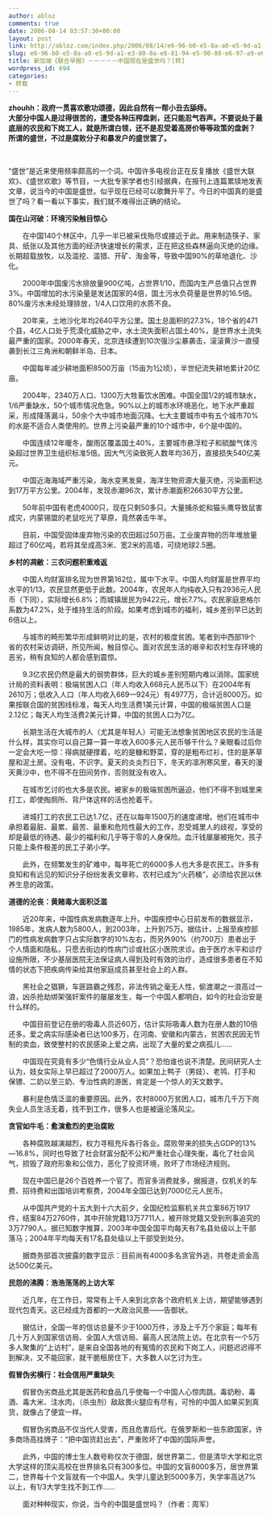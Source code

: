 ```yaml
---
author: abloz
comments: true
date: 2006-08-14 03:57:30+00:00
layout: post
link: http://abloz.com/index.php/2006/08/14/e6-96-b0-e5-8a-a0-e5-9d-a1-e3-80-8a-e8-81-94-e5-90-88-e6-97-a9-e6-8a-a5-e3-80-8b-ef-bc-8d-ef-bc-8d-ef-bc-8d-ef-bc-8d-ef-bc-8d-e4-b8-ad-e5-9b-bd-e7-8e-b0-e5-9c-a8-e6-98-af-e7-9b-9b-e4-b8-96-e5-90-97/
slug: e6-96-b0-e5-8a-a0-e5-9d-a1-e3-80-8a-e8-81-94-e5-90-88-e6-97-a9-e6-8a-a5-e3-80-8b-ef-bc-8d-ef-bc-8d-ef-bc-8d-ef-bc-8d-ef-bc-8d-e4-b8-ad-e5-9b-bd-e7-8e-b0-e5-9c-a8-e6-98-af-e7-9b-9b-e4-b8-96-e5-90-97
title: 新加坡《联合早报》－－－－－中国现在是盛世吗？[转]
wordpress_id: 694
categories:
- 转载
---
```


**zhouhh：政府一贯喜欢歌功颂德，因此自然有一帮小丑去舔痔。   
大部分中国人是过得很苦的，遭受各种压榨盘剥，还只能忍气吞声。不要说处于最底层的农民和下岗工人，就是所谓白领，还不是忍受着高房价等等政策的盘剥？   
所谓的盛世，不过是腐败分子和暴发户的盛世罢了。**




 




“盛世”是近来使用频率颇高的一个词。中国许多电视台正在反复播放《盛世大联欢》、《盛世欢歌》等节目，一大批专家学者也引经据典，在报刊上连篇累牍地发表文章，说当今的中国是盛世。似乎现在已经可以歌舞升平了。今日的中国真的是盛世了吗？看一看以下事实，我们就不难得出正确的结论。　　 




**国在山河破：环境污染触目惊心**




　　在中国140个林区中，几乎一半已被采伐殆尽或接近于此。用来制造筷子、家具、纸张以及其他方面的经济快速增长的需求，正在把这些森林逼向灭绝的边缘。长期超载放牧，以及滥挖、滥猎、开矿、淘金等，导致中国90%的草地退化、沙化。




　　2000年中国废污水排放量900亿吨，占世界1/10，而国内生产总值只占世界3%。中国增加的水污染量是发达国家的4倍，国土污水负荷量是世界的16.5倍。80%废污水未经处理排放，1/4人口饮用的水质不良。




　　20年来，土地沙化年均2640平方公里。国土总面积的27.3%，18个省的471个县，4亿人口处于荒漠化威胁之中，水土流失面积占国土40%，是世界水土流失最严重的国家。2000年春天，北京连续遭到10次强沙尘暴袭击，滚滚黄沙一直侵袭到长江三角洲和朝鲜半岛、日本。




　　中国每年减少耕地面积8500万亩（15亩为1公顷），半世纪流失耕地累计20亿亩。




　　2004年，2340万人口、1300万大牲畜饮水困难。中国全国1/2的城市缺水，1/6严重缺水，50个城市情况危急。90%以上的城市水环境恶化，地下水严重超采，形成降落漏斗，50余个大中城市地面沉降。七大主要城市中有五个城市70%的水是不适合人类使用的。世界上污染最严重的10个城市中，6个是中国的。




　　中国连续12年暖冬，酸雨区覆盖国土40%，主要城市悬浮粒子和硫酸气体污染超过世界卫生组织标准5倍。因大气污染致死人数年均36万，直接损失540亿美元。




　　中国近海海域严重污染，海水变黑发臭，海洋生物资源大量灭绝，污染面积达到17万平方公里。2004年，发现赤潮96次，累计赤潮面积26630平方公里。




　　50年前中国有老虎4000只，现在只剩50多只。大量捕杀蛇和猫头鹰导致鼠害成灾，内蒙锡盟的老鼠吃光了草原，竟然袭击牛羊。




　　目前，中国受固体废弃物污染的农田超过50万亩。工业废弃物的历年堆放量超过了60亿吨，若将其垒成高3米、宽2米的高墙，可绕地球2.5圈。  





**乡村的凋敝：三农问题积重难返**




　　中国人均财富排名现为世界第162位，属中下水平。中国人均财富是世界平均水平的1/13，农民显然更低于此数。2004年，农民年人均纯收入只有2936元人民币（下同），实际增长6.8%；而城镇居民为9422元，增长7.7%。农民家庭恩格尔系数为47.2%，处于维持生活的阶段。如果考虑到城市的福利，城乡差别早已达到6倍以上。




　　与城市的畸形繁华形成鲜明对比的是，农村的极度贫困。笔者到中西部19个省的农村采访调研，所见所闻，触目惊心。面对农民生活的艰辛和农村生存环境的恶劣，稍有良知的人都会感到震惊。




　　9.3亿农民仍然是最大的弱势群体，巨大的城乡差别短期内难以消除。国家统计局的资料表明：极端贫困人口（年人均收入668元人民币以下）在2004年有2610万；低收入人口（年人均收入669—924元）有4977万，合计近8000万。如果按联合国的贫困线标准，每天人均生活费1美元计算，中国的极端贫困人口是2.12亿；每天人均生活费2美元计算，中国的贫困人口为7亿。




　　长期生活在大城市的人（尤其是年轻人）可能无法想象贫困地区农民的生活是什么样，其实你可以自己算一算一年收入600多元人民币够干什么？亲眼看过后你一定会大吃一惊：得病就硬撑着，吃的是糠和野菜，穿的是粗布烂衫，住的是茅草屋和泥土房。没有电，不识字。夏天的炎炎烈日下，冬天的凛冽寒风里，春天的漫天黄沙中，也不得不在田间劳作，否则就没有收入。




　　在城市乞讨的也大多是农民。被家乡的极端贫困所逼迫，他们不得不到城里来打工，即使掏厕所、背尸体这样的活也抢着干。




　　进城打工的农民工已达1.7亿，还在以每年1500万的速度递增。他们在城市中承担着最脏、最累、最苦、最重和危险性最大的工作，忍受城里人的歧视，享受的却是最低的待遇、最少的福利和几乎等于零的人身保险。血汗钱屡屡被拖欠，孩子只能上条件极差的民工子弟小学。




　　此外，在频繁发生的矿难中，每年死亡的6000多人也大多是农民工。许多有良知和有远见的知识分子纷纷发表文章称，农村已成为“火药桶”，必须给农民以休养生息的政策。




**道德的沦丧：黄赌毒大面积泛滥**




　　近20年来，中国性病发病数逐年上升。中国疾控中心日前发布的数据显示，1985年，发病人数为5800人，到2003年，上升到75万。据估计，上报至疾控部门的性病发病数字只占实际数字的10%左右，而另外90%（约700万）患者出于个人情面和隐私，只愿去街边的性病门诊或社区小医院求诊。由于医疗水平和诊疗设施所限，不少基层医院无法保证病人得到及时有效的治疗，造成很多患者在不知情的状态下把疾病传染给其他家庭成员甚至社会上的人群。




　　黑社会之猖獗，车匪路霸之残忍，非法传销之毫无人性，偷渡潮之一浪高过一浪，凶杀抢劫绑架强奸案件的屡屡发生，每一个中国人都明白，如今的社会治安是什么样的。




　　中国目前登记在册的吸毒人员近60万，估计实际吸毒人数为在册人数的10倍还多。爱之病实际感染者已达100多万，在河南、安徽和内蒙古，贫困农民因无节制的卖血，致使整村的农民感染上爱之病，出现了大量的爱之病孤儿……




　　中国现在究竟有多少“色情行业从业人员”？恐怕谁也说不清楚。民间研究人士认为，妓女实际上早已超过了2000万人。如果加上鸭子（男妓）、老鸨、打手和保镖、二奶以至三奶、专治性病的游医，肯定是一个惊人的天文数字。




　　暴利是色情泛滥的重要原因。此外，农村8000万贫困人口，城市几千万下岗失业人员生活无着，找不到工作，很多人也是被逼沦落风尘。




**贪官如牛毛：愈演愈烈的吏治腐败**




　　各种腐败越演越烈，权力寻租充斥各行各业。腐败带来的损失占GDP的13%—16.8%，同时也导致了社会财富分配不公和严重社会心理失衡，毒化了社会风气，损毁了政府形象和公信力，恶化了投资环境，败坏了市场经济规则。




　　现在中国已是26个百姓养一个官了。而官多消费就多，据报道，仅机关的车费、招待费和出国培训考察费，2004年全国已达到7000亿元人民币。




　　从中国共产党的十五大到十六大前夕，全国纪检监察机关共立案86万1917件，结案84万2760件，其中开除党籍13万7711人，被开除党籍又受到刑事追究的3万7790人。据已知数字推算，2003年中国全国平均每天有7名县处级以上干部落马；2004年平均每天有17名县处级以上干部受到处分。




　　据商务部首次披露的数字显示：目前尚有4000多名贪官外逃，共卷走资金高达500亿美元。  





**民怨的沸腾：浩浩荡荡的上访大军**




　　近几年，在工作日，常常有上千人来到北京各个政府机关上访，期望能够遇到现代包青天。这已经成为首都的一大政治风景——告御状。




　　据估计，全国一年的信访总量不少于1000万件，涉及上千万个家庭；每年有几十万人到国家信访局、全国人大信访局、最高人民法院上访。在北京有一个5万多人聚集的“上访村”，是来自全国各地的有冤情的农民和下岗工人，问题迟迟得不到解决，又不能回家，就干脆租房住下，大多数人以乞讨为生。




**假冒伪劣横行：社会信用严重缺失**




　　假冒伪劣商品尤其是医药和食品几乎使每一个中国人心惊肉跳。毒奶粉、毒酒、毒大米、注水肉，（杀虫剂）敌敌畏火腿应有尽有，可怜的中国人如果买到真货，就像占了便宜一样。




　　假冒伪劣商品不仅当代人受害，而且危害后代。在俄罗斯和一些东欧国家，许多商场高挂牌子：“把中国货赶出去”，严重败坏了中国的国际声誉。




　　此外，中国的博士生人数号称仅次于德国，居世界第二，但是清华大学和北京大学这样的顶尖高校在世界排名只有300多位。中国的文盲8000多万，居世界第二，世界每十个文盲就有一个中国人。失学儿童达到5000多万，失学率高达7%以上，有1/3大学生找不到工作……




　　面对种种现实，你说，当今的中国是盛世吗？（作者：周军）
